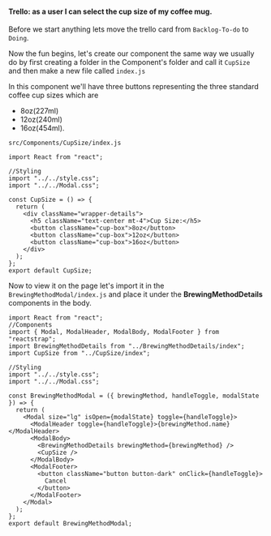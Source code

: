 #### Trello: as a user I can select the cup size of my coffee mug.

Before we start anything lets move the trello card from `Backlog-To-do` to `Doing`.

Now the fun begins, let's create our component the same way we usually do by first creating a folder in the Component's folder and call it `CupSize` and then make a new file called `index.js`

In this component we'll have three buttons representing the three standard coffee cup sizes which are 
- 8oz(227ml)
- 12oz(240ml)
- 16oz(454ml).

`src/Components/CupSize/index.js`

```
import React from "react";

//Styling
import "../../style.css";
import "../../Modal.css";

const CupSize = () => {
  return (
    <div className="wrapper-details">
      <h5 className="text-center mt-4">Cup Size:</h5>
      <button className="cup-box">8oz</button>
      <button className="cup-box">12oz</button>
      <button className="cup-box">16oz</button>
    </div>
  );
};
export default CupSize;
```


Now to view it on the page let's import it in the `BrewingMethodModal/index.js` and place it under the **BrewingMethodDetails** components in the body.

```
import React from "react";
//Components
import { Modal, ModalHeader, ModalBody, ModalFooter } from "reactstrap";
import BrewingMethodDetails from "../BrewingMethodDetails/index";
import CupSize from "../CupSize/index";

//Styling
import "../../style.css";
import "../../Modal.css";

const BrewingMethodModal = ({ brewingMethod, handleToggle, modalState }) => {
  return (
    <Modal size="lg" isOpen={modalState} toggle={handleToggle}>
      <ModalHeader toggle={handleToggle}>{brewingMethod.name}</ModalHeader>
      <ModalBody>
        <BrewingMethodDetails brewingMethod={brewingMethod} />
        <CupSize />
      </ModalBody>
      <ModalFooter>
        <button className="button button-dark" onClick={handleToggle}>
          Cancel
        </button>
      </ModalFooter>
    </Modal>
  );
};
export default BrewingMethodModal;
```
